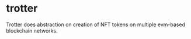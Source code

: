 # trotter
Trotter does abstraction on creation of NFT tokens on multiple evm-based blockchain networks.

